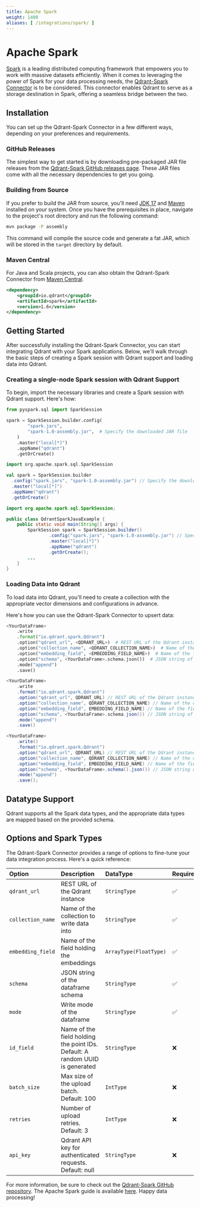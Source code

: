 ```yaml
---
title: Apache Spark
weight: 1400
aliases: [ /integrations/spark/ ]
---
```


# Apache Spark

[Spark](https://spark.apache.org/) is a leading distributed computing framework that empowers you to work with massive datasets efficiently. When it comes to leveraging the power of Spark for your data processing needs, the [Qdrant-Spark Connector](https://github.com/qdrant/qdrant-spark) is to be considered. This connector enables Qdrant to serve as a storage destination in Spark, offering a seamless bridge between the two.

## Installation

You can set up the Qdrant-Spark Connector in a few different ways, depending on your preferences and requirements.

### GitHub Releases

The simplest way to get started is by downloading pre-packaged JAR file releases from the [Qdrant-Spark GitHub releases page](https://github.com/qdrant/qdrant-spark/releases). These JAR files come with all the necessary dependencies to get you going.

### Building from Source

If you prefer to build the JAR from source, you'll need [JDK 17](https://www.oracle.com/java/technologies/javase/jdk17-archive-downloads.html) and [Maven](https://maven.apache.org/) installed on your system. Once you have the prerequisites in place, navigate to the project's root directory and run the following command:

```bash
mvn package -P assembly
```
This command will compile the source code and generate a fat JAR, which will be stored in the `target` directory by default.

### Maven Central

For Java and Scala projects, you can also obtain the Qdrant-Spark Connector from [Maven Central](https://central.sonatype.com/artifact/io.qdrant/spark).

```xml
<dependency>
    <groupId>io.qdrant</groupId>
    <artifactId>spark</artifactId>
    <version>1.6</version>
</dependency>
```

## Getting Started

After successfully installing the Qdrant-Spark Connector, you can start integrating Qdrant with your Spark applications. Below, we'll walk through the basic steps of creating a Spark session with Qdrant support and loading data into Qdrant.

### Creating a single-node Spark session with Qdrant Support

To begin, import the necessary libraries and create a Spark session with Qdrant support. Here's how:

```python
from pyspark.sql import SparkSession

spark = SparkSession.builder.config(
        "spark.jars",
        "spark-1.0-assembly.jar",  # Specify the downloaded JAR file
    )
    .master("local[*]")
    .appName("qdrant")
    .getOrCreate()
```

```scala
import org.apache.spark.sql.SparkSession

val spark = SparkSession.builder
  .config("spark.jars", "spark-1.0-assembly.jar") // Specify the downloaded JAR file
  .master("local[*]")
  .appName("qdrant")
  .getOrCreate()
```

```java
import org.apache.spark.sql.SparkSession;

public class QdrantSparkJavaExample {
    public static void main(String[] args) {
        SparkSession spark = SparkSession.builder()
                .config("spark.jars", "spark-1.0-assembly.jar") // Specify the downloaded JAR file
                .master("local[*]")
                .appName("qdrant")
                .getOrCreate();
        ...
    }
}
```

### Loading Data into Qdrant

<aside role="status">To load data into Qdrant, you'll need to create a collection with the appropriate vector dimensions and configurations in advance.</aside>

Here's how you can use the Qdrant-Spark Connector to upsert data:

```python
<YourDataFrame>
    .write
    .format("io.qdrant.spark.Qdrant")
    .option("qdrant_url", <QDRANT_URL>)  # REST URL of the Qdrant instance
    .option("collection_name", <QDRANT_COLLECTION_NAME>)  # Name of the collection to write data into
    .option("embedding_field", <EMBEDDING_FIELD_NAME>)  # Name of the field holding the embeddings
    .option("schema", <YourDataFrame>.schema.json())  # JSON string of the dataframe schema
    .mode("append")
    .save()
```

```scala
<YourDataFrame>
    .write
    .format("io.qdrant.spark.Qdrant")
    .option("qdrant_url", QDRANT_URL) // REST URL of the Qdrant instance
    .option("collection_name", QDRANT_COLLECTION_NAME) // Name of the collection to write data into
    .option("embedding_field", EMBEDDING_FIELD_NAME) // Name of the field holding the embeddings
    .option("schema", <YourDataFrame>.schema.json()) // JSON string of the dataframe schema
    .mode("append")
    .save()

```

```java
<YourDataFrame>
    .write()
    .format("io.qdrant.spark.Qdrant")
    .option("qdrant_url", QDRANT_URL) // REST URL of the Qdrant instance
    .option("collection_name", QDRANT_COLLECTION_NAME) // Name of the collection to write data into
    .option("embedding_field", EMBEDDING_FIELD_NAME) // Name of the field holding the embeddings
    .option("schema", <YourDataFrame>.schema().json()) // JSON string of the dataframe schema
    .mode("append")
    .save();
```

## Datatype Support

Qdrant supports all the Spark data types, and the appropriate data types are mapped based on the provided schema.

## Options and Spark Types

The Qdrant-Spark Connector provides a range of options to fine-tune your data integration process. Here's a quick reference:

| Option            | Description                                                                  | DataType               | Required |
| :---------------- | :--------------------------------------------------------------------------- | :--------------------- | :------- |
| `qdrant_url`      | REST URL of the Qdrant instance                                              | `StringType`           | ✅       |
| `collection_name` | Name of the collection to write data into                                    | `StringType`           | ✅       |
| `embedding_field` | Name of the field holding the embeddings                                     | `ArrayType(FloatType)` | ✅       |
| `schema`          | JSON string of the dataframe schema                                          | `StringType`           | ✅       |
| `mode`            | Write mode of the dataframe                                                  | `StringType`           | ✅       |
| `id_field`        | Name of the field holding the point IDs. Default: A random UUID is generated | `StringType`           | ❌       |
| `batch_size`      | Max size of the upload batch. Default: 100                                   | `IntType`              | ❌       |
| `retries`         | Number of upload retries. Default: 3                                         | `IntType`              | ❌       |
| `api_key`         | Qdrant API key for authenticated requests. Default: null                     | `StringType`           | ❌       |

For more information, be sure to check out the [Qdrant-Spark GitHub repository](https://github.com/qdrant/qdrant-spark). The Apache Spark guide is available [here](https://spark.apache.org/docs/latest/quick-start.html). Happy data processing!
